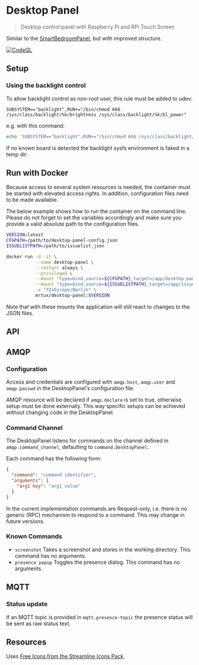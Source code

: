 # Desktop Panel

> Desktop control panel with Raspberry Pi and RPi Touch Screen

Similar to the 
[SmartBedroomPanel](https://github.com/penguineer/SmartBedroomPanel),
but with improved structure.

[![CodeQL](https://github.com/penguineer/DesktopPanel/actions/workflows/codeql-analysis.yml/badge.svg)](https://github.com/penguineer/DesktopPanel/actions/workflows/codeql-analysis.yml)

## Setup

### Using the backlight control

To allow backlight control as non-root user, this rule must be added to udev:
```
SUBSYSTEM=="backlight",RUN+="/bin/chmod 666 /sys/class/backlight/%k/brightness /sys/class/backlight/%k/bl_power"
```
e.g. with this command:
```bash
echo 'SUBSYSTEM=="backlight",RUN+="/bin/chmod 666 /sys/class/backlight/%k/brightness /sys/class/backlight/%k/bl_power"' | sudo tee -a /etc/udev/rules.d/backlight-permissions.rules
```

If no known board is detected the backlight sysfs environment is faked in a temp dir.

## Run with Docker

Because access to several system resources is needed, the container must be started with elevated access rights. In addition, configuration files need to be made available.

The below example shows how to run the container on the command line.
Please do not forget to set the variables accordingly and make sure you provide a valid absolute path to the configuration files.

```bash
VERSION=latest
CFGPATH=/path/to/desktop-panel-config.json
ISSUELISTPATH=/path/to/issuelist.json

docker run -d -it \
           --name desktop-panel \
           --restart always \
           --privileged \
           --mount "type=bind,source=${CFGPATH},target=/app/desktop-panel-config.json,readonly" \
           --mount "type=bind,source=${ISSUELISTPATH},target=/app/issuelist.json,readonly" \
           -e "TZ=Europe/Berlin" \
           mrtux/desktop-panel:$VERSION
```

Note that with these mounts the application will still react to changes to the JSON files.

## API

## AMQP

### Configuration

Access and credentials are configured with `amqp.host`, `amqp.user` and `amqp.passwd` in the DesktopPanel's configuration file. 

AMQP resource will be declared if `amqp.declare` is set to true, otherwise setup must be done externally. 
This way specific setups can be achieved without changing code in the DesktopPanel.

### Command Channel

The DesktopPanel listens for commands on the channel defined in `amqp.command_channel`, defaulting to `command.DesktopPanel`.

Each command has the following form:

```json
{
  "command": "command identifier",
  "arguments": {
    "arg1 key": "arg1 value"
  }
}
```

In the current implementation commands are Request-only, i.e. there is no generic (RPC) mechanism to respond to a command.
This may change in future versions.

### Known Commands

* `screenshot` Takes a screenshot and stores in the working directory. This command has no arguments.
* `presence popup` Toggles the presence dialog. This command has no arguments.

## MQTT

### Status update

If an MQTT topic is provided in `mqtt.presence-topic` the presence status will be sent as raw status text.

## Resources

Uses [Free Icons from the Streamline Icons Pack](https://streamlineicons.com/).
